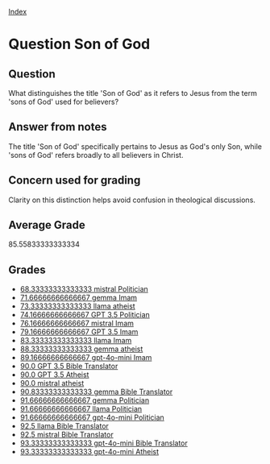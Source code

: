 
[Index](../../index.md)
# Question Son of God
## Question
What distinguishes the title 'Son of God' as it refers to Jesus from the term 'sons of God' used for believers?

## Answer from notes
The title 'Son of God' specifically pertains to Jesus as God's only Son, while 'sons of God' refers broadly to all believers in Christ.

## Concern used for grading
Clarity on this distinction helps avoid confusion in theological discussions.

## Average Grade
85.55833333333334

## Grades
 * [68.33333333333333 mistral Politician](../answers/mistral_Politician/Son_of_God.md)
 * [71.66666666666667 gemma Imam](../answers/gemma_Imam/Son_of_God.md)
 * [73.33333333333333 llama atheist](../answers/llama_atheist/Son_of_God.md)
 * [74.16666666666667 GPT 3.5 Politician](../answers/GPT_3.5_Politician/Son_of_God.md)
 * [76.16666666666667 mistral Imam](../answers/mistral_Imam/Son_of_God.md)
 * [79.16666666666667 GPT 3.5 Imam](../answers/GPT_3.5_Imam/Son_of_God.md)
 * [83.33333333333333 llama Imam](../answers/llama_Imam/Son_of_God.md)
 * [88.33333333333333 gemma atheist](../answers/gemma_atheist/Son_of_God.md)
 * [89.16666666666667 gpt-4o-mini Imam](../answers/gpt-4o-mini_Imam/Son_of_God.md)
 * [90.0 GPT 3.5 Bible Translator](../answers/GPT_3.5_Bible_Translator/Son_of_God.md)
 * [90.0 GPT 3.5 Atheist](../answers/GPT_3.5_Atheist/Son_of_God.md)
 * [90.0 mistral atheist](../answers/mistral_atheist/Son_of_God.md)
 * [90.83333333333333 gemma Bible Translator](../answers/gemma_Bible_Translator/Son_of_God.md)
 * [91.66666666666667 gemma Politician](../answers/gemma_Politician/Son_of_God.md)
 * [91.66666666666667 llama Politician](../answers/llama_Politician/Son_of_God.md)
 * [91.66666666666667 gpt-4o-mini Politician](../answers/gpt-4o-mini_Politician/Son_of_God.md)
 * [92.5 llama Bible Translator](../answers/llama_Bible_Translator/Son_of_God.md)
 * [92.5 mistral Bible Translator](../answers/mistral_Bible_Translator/Son_of_God.md)
 * [93.33333333333333 gpt-4o-mini Bible Translator](../answers/gpt-4o-mini_Bible_Translator/Son_of_God.md)
 * [93.33333333333333 gpt-4o-mini Atheist](../answers/gpt-4o-mini_Atheist/Son_of_God.md)
